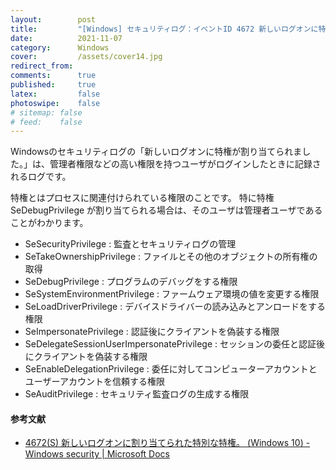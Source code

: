 ```yaml
---
layout:        post
title:         "[Windows] セキュリティログ：イベントID 4672 新しいログオンに特権が割り当てられました。とは"
date:          2021-11-07
category:      Windows
cover:         /assets/cover14.jpg
redirect_from:
comments:      true
published:     true
latex:         false
photoswipe:    false
# sitemap: false
# feed:    false
---
```


Windowsのセキュリティログの「新しいログオンに特権が割り当てられました。」は、管理者権限などの高い権限を持つユーザがログインしたときに記録されるログです。

特権とはプロセスに関連付けられている権限のことです。
特に特権 SeDebugPrivilege が割り当てられる場合は、そのユーザは管理者ユーザであることがわかります。

* SeSecurityPrivilege : 監査とセキュリティログの管理
* SeTakeOwnershipPrivilege : ファイルとその他のオブジェクトの所有権の取得
* SeDebugPrivilege : プログラムのデバッグをする権限
* SeSystemEnvironmentPrivilege : ファームウェア環境の値を変更する権限
* SeLoadDriverPrivilege : デバイスドライバーの読み込みとアンロードをする権限
* SeImpersonatePrivilege : 認証後にクライアントを偽装する権限
* SeDelegateSessionUserImpersonatePrivilege : セッションの委任と認証後にクライアントを偽装する権限
* SeEnableDelegationPrivilege : 委任に対してコンピューターアカウントとユーザーアカウントを信頼する権限
* SeAuditPrivilege : セキュリティ監査ログの生成する権限

#### 参考文献
- [4672(S) 新しいログオンに割り当てられた特別な特権。 (Windows 10) - Windows security \| Microsoft Docs](https://docs.microsoft.com/ja-jp/windows/security/threat-protection/auditing/event-4672)
